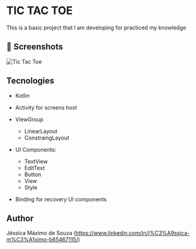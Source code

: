 # TIC TAC TOE
This is a basic project that I am developing for practiced my knowledge

## :camera_flash: Screenshots
<!-- You can add more screenshots here if you like -->
![Tic Tac Toe](https://github.com/jessicamaximo23/Tic-Tac-Toe/assets/122978824/96d10e18-62ce-414a-956a-954e79e9bc46)


## Tecnologies
* Kotlin
* Activity for screens host
* ViewGroup
    * LinearLayout
    * ConstraingLayout
   
* UI Components:
    - TextView
    - EditText
    - Button
    - View
    - Style
- Binding for recovery UI components

## Author
Jéssica Máximo de Souza (https://www.linkedin.com/in/j%C3%A9ssica-m%C3%A1ximo-b65467115/)
